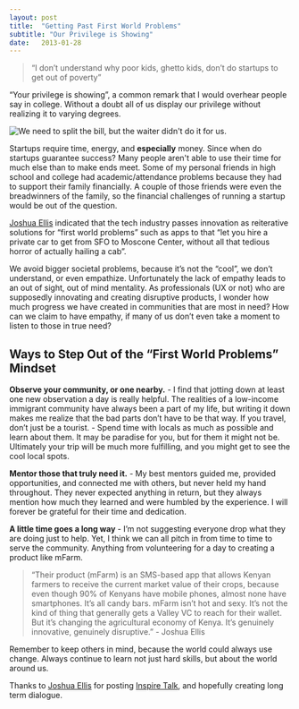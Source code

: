 ```yaml
---
layout: post
title:  "Getting Past First World Problems"
subtitle: "Our Privilege is Showing"
date:   2013-01-28
---
```

> “I don’t understand why poor kids, ghetto kids, don’t do startups to get out of poverty”

“Your privilege is showing”, a common remark that I would overhear people say in college. Without a doubt all of us display our privilege without realizing it to varying degrees.

![We need to split the bill, but the waiter didn't do it for us.]({{site.url}}/images/blog-posts/Getting-Past-First-World-Problems/meme.jpeg)

Startups require time, energy, and **especially** money. Since when do startups guarantee success? Many people aren't able to use their time for much else than to make ends meet. Some of my personal friends in high school and college had academic/attendance problems because they had to support their family financially. A couple of those friends were even the breadwinners of the family, so the financial challenges of running a startup would be out of the question.

[Joshua Ellis](https://twitter.com/jzellis) indicated that the tech industry passes innovation as reiterative solutions for “first world problems” such as apps to that “let you hire a private car to get from SFO to Moscone Center, without all that tedious horror of actually hailing a cab”.

We avoid bigger societal problems, because it’s not the “cool”, we don’t understand, or even empathize. Unfortunately the lack of empathy leads to an out of sight, out of mind mentality.
As professionals (UX or not) who are supposedly innovating and creating disruptive products, I wonder how much progress we have created in communities that are most in need? How can we claim to have empathy, if many of us don’t even take a moment to listen to those in true need?

## Ways to Step Out of the “First World Problems” Mindset
**Observe your community, or one nearby.** - I find that jotting down at least one new observation a day is really helpful. The realities of a low-income immigrant community have always been a part of my life, but writing it down makes me realize that the bad parts don’t have to be that way.
If you travel, don’t just be a tourist. - Spend time with locals as much as possible and learn about them. It may be paradise for you, but for them it might not be. Ultimately your trip will be much more fulfilling, and you might get to see the cool local spots.

**Mentor those that truly need it.** - My best mentors guided me, provided opportunities, and connected me with others, but never held my hand throughout. They never expected anything in return, but they always mention how much they learned and were humbled by the experience. I will forever be grateful for their time and dedication.

**A little time goes a long way** - I’m not suggesting everyone drop what they are doing just to help. Yet, I think we can all pitch in from time to time to serve the community. Anything from volunteering for a day to creating a product like mFarm.

> “Their product (mFarm) is an SMS-based app that allows Kenyan farmers to receive the current market value of
> their crops, because even though 90% of Kenyans have mobile phones, almost none have smartphones. It’s all
> candy bars.
> mFarm isn’t hot and sexy. It’s not the kind of thing that generally gets a Valley VC to reach for their wallet.
> But it’s changing the agricultural economy of Kenya. It’s genuinely innovative, genuinely disruptive.” - Joshua Ellis

Remember to keep others in mind, because the world could always use change. Always continue to learn not just hard skills, but about the world around us.

Thanks to [Joshua Ellis](https://twitter.com/jzellis) for posting [Inspire Talk](https://www.evernote.com/shard/s10/sh/0580fed9-10ec-4ef6-8349-4b260ef8d257/a5264623e4234d6958727c0b67fa9512), and hopefully creating long term dialogue.
